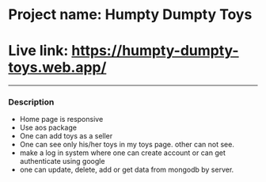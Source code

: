 # Project name: Humpty Dumpty Toys


# Live link: https://humpty-dumpty-toys.web.app/

***
### Description ###
* Home page is responsive
* Use aos package 
* One can add toys as a seller
* One can see only his/her toys in my toys page. other can not see. 
* make a log in system where one can create account or can get authenticate using google
* one can update, delete, add or get data from mongodb by server.
